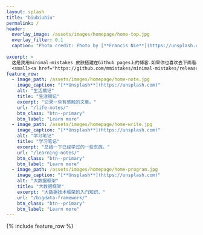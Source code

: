 ```yaml
---
layout: splash
title: "biubiubiu"
permalink: /
header:
  overlay_image: /assets/images/homepage/home-top.jpg
  overlay_filter: 0.1
  caption: "Photo credit: Photo by [**Francis Nie**](https://unsplash.com/@francis_nie?utm_source=unsplash&utm_medium=referral&utm_content=creditCopyText )"
  
excerpt: >
  这是我用minimal-mistakes 皮肤搭建在Github pages上的博客.如果你也喜欢去下面看看吧！very cool！<br />
  <small><a href="https://github.com/mmistakes/minimal-mistakes/releases/tag/4.24.0">minimal-mistakes最新版本</a></small>
feature_row:
  - image_path: /assets/images/homepage/home-note.jpg
    image_caption: "[**Unsplash**](https://unsplash.com)"
    alt: "生活摘记"
    title: "生活摘记"
    excerpt: "记录一些有感触的文章。"
    url: "/life-notes/"
    btn_class: "btn--primary"
    btn_label: "Learn more"
  - image_path: /assets/images/homepage/home-write.jpg
    image_caption: "[**Unsplash**](https://unsplash.com)"
    alt: "学习笔记"
    title: "学习笔记"
    excerpt: "总结一下已经学过的一些东西。"
    url: "/learning-notes/"
    btn_class: "btn--primary"
    btn_label: "Learn more"
  - image_path: /assets/images/homepage/home-program.jpg
    image_caption: "[**Unsplash**](https://unsplash.com)"
    alt: "大数据框架"
    title: "大数据框架"
    excerpt: "大数据技术框架的入门知识。"
    url: "/bigdata-framework/"
    btn_class: "btn--primary"
    btn_label: "Learn more"
---
```


{% include feature_row %}

